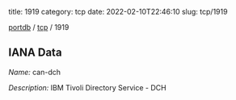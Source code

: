 title: 1919
category: tcp
date: 2022-02-10T22:46:10
slug: tcp/1919

[portdb](/) / [tcp](/category/tcp.html) / 1919


## IANA Data

_Name:_ can-dch

_Description:_ IBM Tivoli Directory Service - DCH

